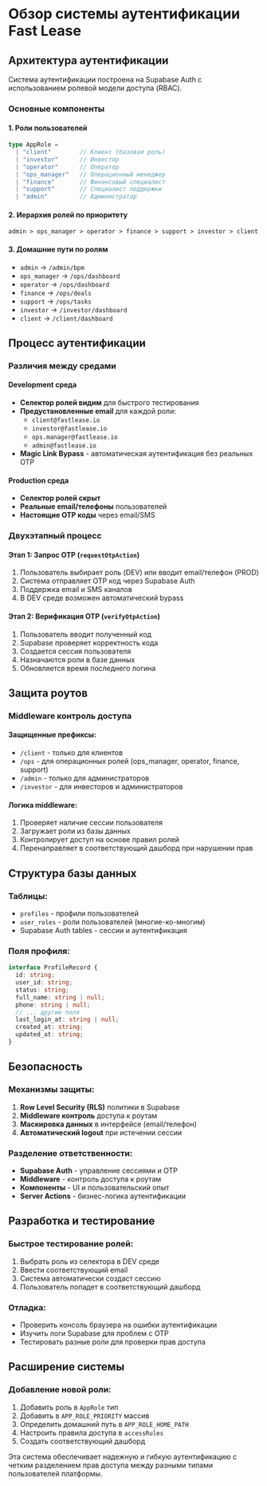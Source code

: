 # Обзор системы аутентификации Fast Lease

## Архитектура аутентификации

Система аутентификации построена на Supabase Auth с использованием ролевой модели доступа (RBAC).

### Основные компоненты

#### 1. Роли пользователей
```typescript
type AppRole =
  | "client"        // Клиент (базовая роль)
  | "investor"      // Инвестор
  | "operator"      // Оператор
  | "ops_manager"   // Операционный менеджер
  | "finance"       // Финансовый специалист
  | "support"       // Специалист поддержки
  | "admin"         // Администратор
```

#### 2. Иерархия ролей по приоритету
```
admin > ops_manager > operator > finance > support > investor > client
```

#### 3. Домашние пути по ролям
- `admin` → `/admin/bpm`
- `ops_manager` → `/ops/dashboard`
- `operator` → `/ops/dashboard`
- `finance` → `/ops/deals`
- `support` → `/ops/tasks`
- `investor` → `/investor/dashboard`
- `client` → `/client/dashboard`

## Процесс аутентификации

### Различия между средами

#### Development среда
- **Селектор ролей видим** для быстрого тестирования
- **Предустановленные email** для каждой роли:
  - `client@fastlease.io`
  - `investor@fastlease.io`
  - `ops.manager@fastlease.io`
  - `admin@fastlease.io`
- **Magic Link Bypass** - автоматическая аутентификация без реальных OTP

#### Production среда
- **Селектор ролей скрыт**
- **Реальные email/телефоны** пользователей
- **Настоящие OTP коды** через email/SMS

### Двухэтапный процесс

#### Этап 1: Запрос OTP (`requestOtpAction`)
1. Пользователь выбирает роль (DEV) или вводит email/телефон (PROD)
2. Система отправляет OTP код через Supabase Auth
3. Поддержка email и SMS каналов
4. В DEV среде возможен автоматический bypass

#### Этап 2: Верификация OTP (`verifyOtpAction`)
1. Пользователь вводит полученный код
2. Supabase проверяет корректность кода
3. Создается сессия пользователя
4. Назначаются роли в базе данных
5. Обновляется время последнего логина

## Защита роутов

### Middleware контроль доступа

#### Защищенные префиксы:
- `/client` - только для клиентов
- `/ops` - для операционных ролей (ops_manager, operator, finance, support)
- `/admin` - только для администраторов
- `/investor` - для инвесторов и администраторов

#### Логика middleware:
1. Проверяет наличие сессии пользователя
2. Загружает роли из базы данных
3. Контролирует доступ на основе правил ролей
4. Перенаправляет в соответствующий дашборд при нарушении прав

## Структура базы данных

### Таблицы:
- `profiles` - профили пользователей
- `user_roles` - роли пользователей (многие-ко-многим)
- Supabase Auth tables - сессии и аутентификация

### Поля профиля:
```typescript
interface ProfileRecord {
  id: string;
  user_id: string;
  status: string;
  full_name: string | null;
  phone: string | null;
  // ... другие поля
  last_login_at: string | null;
  created_at: string;
  updated_at: string;
}
```

## Безопасность

### Механизмы защиты:
1. **Row Level Security (RLS)** политики в Supabase
2. **Middleware контроль** доступа к роутам
3. **Маскировка данных** в интерфейсе (email/телефон)
4. **Автоматический logout** при истечении сессии

### Разделение ответственности:
- **Supabase Auth** - управление сессиями и OTP
- **Middleware** - контроль доступа к роутам
- **Компоненты** - UI и пользовательский опыт
- **Server Actions** - бизнес-логика аутентификации

## Разработка и тестирование

### Быстрое тестирование ролей:
1. Выбрать роль из селектора в DEV среде
2. Ввести соответствующий email
3. Система автоматически создаст сессию
4. Пользователь попадет в соответствующий дашборд

### Отладка:
- Проверить консоль браузера на ошибки аутентификации
- Изучить логи Supabase для проблем с OTP
- Тестировать разные роли для проверки прав доступа

## Расширение системы

### Добавление новой роли:
1. Добавить роль в `AppRole` тип
2. Добавить в `APP_ROLE_PRIORITY` массив
3. Определить домашний путь в `APP_ROLE_HOME_PATH`
4. Настроить правила доступа в `accessRules`
5. Создать соответствующий дашборд

Эта система обеспечивает надежную и гибкую аутентификацию с четким разделением прав доступа между разными типами пользователей платформы.